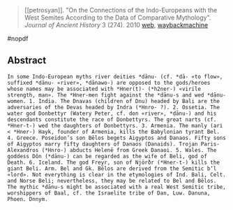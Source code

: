 > [[petrosyan]]. "On the Connections of the Indo-Europeans with the West Semites According to the Data of Comparative Mythology". *Journal of Ancient History* 3 (274). 2010 [web](http://vdi.igh.ru/issues/41/articles/538?locale=en), [waybackmachine](https://web.archive.org/web/20190220003042/http://vdi.igh.ru/issues/41/articles/538?locale=en)

#nopdf 

## Abstract
`In some Indo-European myths river deities *dānu- (cf. *dā- «to flow», suffixed *dānu- «river», *dānawo-) are opposed to the gods/heroes whose names may be associated with *Hner(t)- (*h2ner-) «virile strength, man». The *Hner-men fight against the *dānu-s and wed *dānu- women. 1. India. The Dnavas (children of Dnu) headed by Bali are the adversaries of the Devas headed by Indra (*Hnro- ?). 2. Ossetia. The water god Donbettyr (Watery Peter, cf. don «river», *dānu-) and his descendants constitute the race of Donbettyrs. The great narts (cf. *Hner-t-) wed the daughters of Donbettyrs. 3. Armenia. The manly (ari < *Hner-) Hayk, founder of Armenia, kills the Babylonian tyrant Bel. 4. Greece. Poseidon’s son Bēlos begets Aigyptos and Danaos. Fifty sons of Aigyptos marry fifty daughters of Danaos (Danaids). Trojan Paris-Alexandros (*Hnro-) abducts Helenē from Greek Danaoi. 5. Wales. The goddess Dôn (*dānu-) can be regarded as the wife of Beli, god of Death. 6. Iceland. The god Freyr, son of Njörðr (*Hner-t-) kills the giant Beli. Arm. Bel and Gk. Bēlos are derived from the Semitic b‘l «lord». Not everything is clear in the etymologies of Ind. Bali, Celt. аnd Norse Beli; nevertheless, they may be related to Bel and Bēlos. The mythic *dānu-s might be associated with a real West Semitic tribe, worshippers of Baal, cf. the Israelite tribe of Dan, Luw. Danuna, Phoen. Dnnym.`